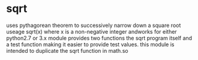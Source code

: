 # sqrt
uses pythagorean  theorem to successively narrow down  a square root
useage sqrt(x) where x is a non-negative integer andworks for either python2.7 or 3.x
module provides two functions the sqrt program itself and a test
function making it easier to  provide test values. 
 this module is intended to duplicate the sqrt function in math.so
